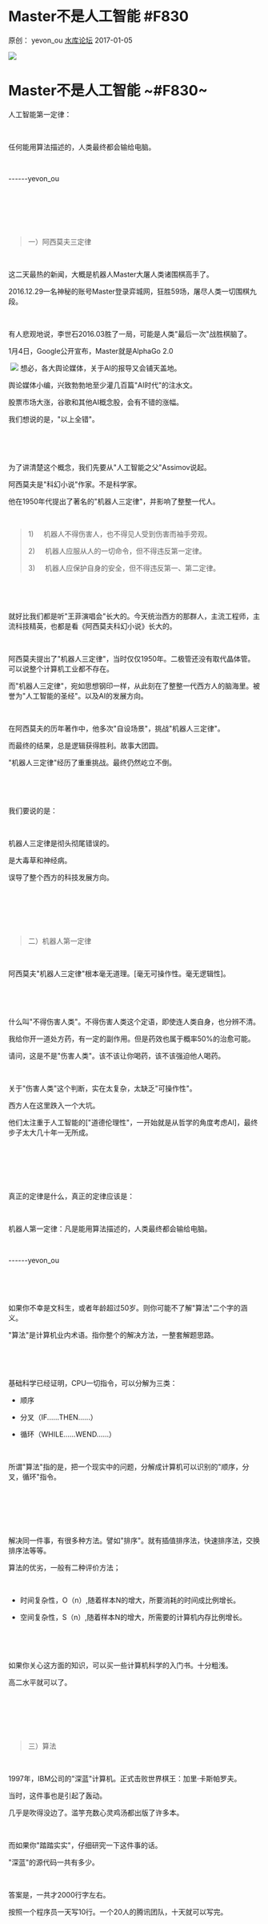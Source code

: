 # Master不是人工智能 \#F830

原创： yevon\_ou [水库论坛](/) 2017-01-05

![](../img/F830/media/image1.png)

Master不是人工智能 ~\#F830~
=======================================================================================================================

人工智能第一定律：

 

任何能用算法描述的，人类最终都会输给电脑。

 

\-\-\-\-\--yevon\_ou

 

 

 

> 一）阿西莫夫三定律

 

这二天最热的新闻，大概是机器人Master大屠人类诸围棋高手了。

2016.12.29一名神秘的账号Master登录弈城网，狂胜59场，屠尽人类一切围棋九段。

 

有人悲观地说，李世石2016.03胜了一局，可能是人类"最后一次"战胜棋脑了。

1月4日，Google公开宣布，Master就是AlphaGo 2.0

 ![](../img/F830/media/image2.png)
想必，各大舆论媒体，关于AI的报导又会铺天盖地。

舆论媒体小编，兴致勃勃地至少灌几百篇"AI时代"的注水文。

股票市场大涨，谷歌和其他AI概念股，会有不错的涨幅。

我们想说的是，"以上全错"。

 

 

为了讲清楚这个概念，我们先要从"人工智能之父"Assimov说起。

阿西莫夫是"科幻小说"作家。不是科学家。

他在1950年代提出了著名的"机器人三定律"，并影响了整整一代人。

 

> 1)     机器人不得伤害人，也不得见人受到伤害而袖手旁观。
>
> 2)     机器人应服从人的一切命令，但不得违反第一定律。
>
> 3)     机器人应保护自身的安全，但不得违反第一、第二定律。

 

 

就好比我们都是听"王菲演唱会"长大的。今天统治西方的那群人，主流工程师，主流科技精英，也都是看《阿西莫夫科幻小说》长大的。

 

阿西莫夫提出了"机器人三定律"，当时仅仅1950年。二极管还没有取代晶体管。可以说整个计算机工业都不存在。

而"机器人三定律"，宛如思想钢印一样，从此刻在了整整一代西方人的脑海里。被誉为"人工智能的圣经"。以及AI的发展方向。

 

在阿西莫夫的历年著作中，他多次"自设场景"，挑战"机器人三定律"。

而最终的结果，总是逻辑获得胜利。故事大团圆。

"机器人三定律"经历了重重挑战。最终仍然屹立不倒。

 

 

我们要说的是：

 

机器人三定律是彻头彻尾错误的。

是大毒草和神经病。

误导了整个西方的科技发展方向。

 

 

 

> 二）机器人第一定律

 

阿西莫夫"机器人三定律"根本毫无道理。[毫无可操作性。毫无逻辑性]。

 

 

什么叫"不得伤害人类"。不得伤害人类这个定语，即使连人类自身，也分辨不清。

我给你开一道处方药，有一定的副作用。但是药效也属于概率50%的治愈可能。

请问，这是不是"伤害人类"。该不该让你喝药，该不该强迫他人喝药。

 

关于"伤害人类"这个判断，实在太复杂，太缺乏"可操作性"。

西方人在这里跌入一个大坑。

他们太注重于人工智能的["道德伦理性"，一开始就是从哲学的角度考虑AI]，最终步子太大几十年一无所成。

 

 

 

真正的定律是什么，真正的定律应该是：

 

机器人第一定律：凡是能用算法描述的，人类最终都会输给电脑。

 

\-\-\-\-\--yevon\_ou

 

 

如果你不幸是文科生，或者年龄超过50岁。则你可能不了解"算法"二个字的涵义。

"算法"是计算机业内术语。指你整个的解决方法，一整套解题思路。

 

 

基础科学已经证明，CPU一切指令，可以分解为三类：

-   顺序

-   分叉（IF......THEN......）

-   循环（WHILE......WEND......）

 

所谓"算法"指的是，把一个现实中的问题，分解成计算机可以识别的"顺序，分叉，循环"指令。

 

 

 

解决同一件事，有很多种方法。譬如"排序"。就有插值排序法，快速排序法，交换排序法等等。

算法的优劣，一般有二种评价方法；

 

-   时间复杂性，O（n）,随着样本N的增大，所要消耗的时间成比例增长。

-   空间复杂性，S（n）,随着样本N的增大，所需要的计算机内存比例增长。

 

 

如果你关心这方面的知识，可以买一些计算机科学的入门书。十分粗浅。

高二水平就可以了。

 

 

 

> 三）算法

 

1997年，IBM公司的"深蓝"计算机。正式击败世界棋王：加里·卡斯帕罗夫。

当时，这件事也是引起了轰动。

几乎是吹得没边了。滥竽充数心灵鸡汤都出版了许多本。

 

而如果你"踏踏实实"，仔细研究一下这件事的话。

"深蓝"的源代码一共有多少。

 

答案是，一共才2000行字左右。

按照一个程序员一天写10行。一个20人的腾讯团队，十天就可以写完。

 

 

 

因为"深蓝"的算法简单之至。他其实是"穷举算法"。

也就是说，"深蓝"本身，对整个国际象棋世界一无所知。

 

他就是"穷举"。就是内存大。

当每一步国际象棋，十六枚棋子若是有50个分岔的话。

则我就50\^10，十次方。

我就仗着内存大。和你蛮算。

 

 

其中，"国王"的定价是1000，皇后9，车5，马和象3，小兵1。

每一个分叉算法中，取"棋力差"最悬殊的。

棋力相等的。选"控制格"最多的。

 

所以，"深蓝"虽然被吹得神乎其神。

但其实他的"算法"是非常简单的。非常单薄的。

甚至说，我国际象棋只要改了一个规则，你整个的算法就要重写的。

 

 

 

同样道理，"Master"是怎么回事呢。

"国际象棋"被屠掉以后。中日韩的围棋选手，还心存侥幸。

 

 

"围棋"的生存优势，是围棋的棋盘特别大。有19\*19=361格。

因此每一步下棋，就有361\^10，N次方的变化。

这对于计算机是一笔巨大的负担。

要达到"深蓝"级的彻底穷举，需要多得多的云计算，服务器并联。

 

可是在AlphaGo的对阵中，他改进了算法。

增加了"价值网络"的算法。也就是对整条分叉树进行预判，如果觉得亏子，直接就不展开了。

象虚竹这样"置之于死地而后生"的情况，就不会发生了。

 

 

 

AlphaGo的算法，要比"深蓝"复杂一点。

肯定不止2000行。估计在5000\~10000行之间。

 

Still，在IT史上，10000行的代码算一个大工程么。

根本算不上。

微软的WindowsNT有2000 0000行代码。

 

 

 

> 四）算法理解

 

任何一个能够用算法描述的事情，人类最终必将输给电脑。

 

 

前二天我在京东买了一个"人工智能"的神器。只花了9.5元。

他彻底秒掉了99.9999999%的人类。堪称AI界的绝对里程碑。

 ![](../img/F830/media/image3.png)


人类进化了几万年的文明，曾经一度养活了几万人，几十万人的会计"书算"业。

在这个神器面前溃不成军，一败涂地。

 

 

 

我想说的是，各位目前对AI的成就和分析，偏离了一个基本的常识。

 

-   你不能基于人类的视角，评论一项AI突破是否伟大。

-   你应该基于"算法"的视角。评论一项AI突破是否伟大。

 

AlphaGo击败围棋，虽然在人类史上喧嚣一时。

可是就算法而言，却幼稚初级。不值一提。

可能还比不上《Starcraft》《文明》中的电脑智慧。

（下一项科技突破，或许是图像识别。或者全视频人脸识别。）

 

 

 

这个9.5元的计算器。站在人类的角度，无疑是极其伟大。

穿越回17世纪的话，再怎么看都是神器。

 

可是站在AI史上的话，计算器其实是最简单的东西。

全部内容二行代码就行了。

 

再难一点，是"五子棋"。可能要200行代码。

再难一点，是"国际象棋"。2000行代码。

再难一点，是"围棋"。5000行代码

 

 

再难一点，估计是"自动驾驶"。目前据说已经写了200 0000行代码。

因为"自动驾驶"的本身算法并不难。

 

学过开车的人都知道，"驾驶"真是很简单的技巧。

无非就是左转，右转，刹车。

中等智商就能开车。

 

 

而谷歌和百度的"无人驾驶"之所以迟迟不能发布成品。

主要是Exceptional。

中文翻译为"例外"。

 

 

譬如说，你开车开到一半。前面冲出一只野猫怎么办。

按照标准流程，高速公路应该是干净的。突然有几个土坑怎么办。

天上掉下来一个冰箱怎么办。

 

 

现代的航空业，"自动飞行"已经到了极其先进"久经考验"的地步。

几乎所有的航空公司，都号称"自动飞行"可以帮你飞二万英里。只有"起飞/降落"的时候还需要人力辅助。

 

可是航空公司毫无办法，机长的工资为310元/小时，副机长150元/小时。

你飞一条国际航线，12个小时，机长的工资就是4000元。

 

 

 

驾驶员如此之昂贵，号称超过"同等体重黄金"。

那航空公司为什么不取消驾驶员，完全使用"自动飞行"。

 

因为还是不能避免Exceptional。

假设如电影《Sully》萨利机长一样，一起飞就被鸟撞穿了双翼。接下来应该如何危机处理。

航空公司赔不起呀！

 

 

 

我们看"自动驾驶""自动飞行"。

其和"棋类游戏"的区别在于，他们是在一个Open的环境中运行的。

 

对于Open的环境，Exceptional就无穷无尽。

超出程序所知，超出电脑所知的区域无穷无尽。"自动驾驶"的AI惴惴不安，美国的律师如此厉害；

谷歌公司赔不起啊。

 

 

 

> 五）结语

 

所有能够用算法描述的事情，人类最终必将输给电脑。

 

 

这条才是《机器人第一定律》。

我们人类必须很清楚地认识到了这一点。

 

在人类和机器人的"大较量"之中，关键看"算法"。

只要能用算法描述，必输。

关键就看一件件件纷纷扰扰的事，怎样被天才程序员归纳成算法。

 

 

 

有了算法，该领域人类就一定会失败。时间早晚。

算法越精妙，算法越逻辑。则超越的时间越早。

 

好比AlphaGo，使用了"穷举+预判"算法，而不是深蓝简单粗暴的"穷举"算法。

时间复杂度，空间复杂度，大大缩减。节约CPU资源。

因此把"击败围棋"的时间提早了十几年。

 

 

但是，迄今为止，人类对于"算法"的研究，还处于十分初级的阶段。

仅限于部分"封闭的，简单估值"的棋类游戏。

仍然是2000行，20000行代码。而不是2亿行，20亿行.........

 

 

这离真实的，纷纷攘攘的现实世界，还有无穷无尽的距离。

象《终结者3》这样的独立机器人，在有生之年或许都不会出现。

 

按照业内一般的划分，目前的AI人工智能，仅仅处于"细胞级"。

下一个世代，下一个30年，拼尽全力或许希望可以达到"昆虫级"。

那些热炒AI，夸大AI的资本炒作，恐怕要失望了。

 

 

而至于人工智能的"终极成就"呢。

终极成就则是，AI可以自己判断解决问题。自己写出"算法"。

到了那一天，人类就真的没戏了。

 

 

 

（yevon\_ou\@163.com，2016年1月5日早）

  

\* 别问我\#F820在哪里，这不是还没写么。打游戏。
